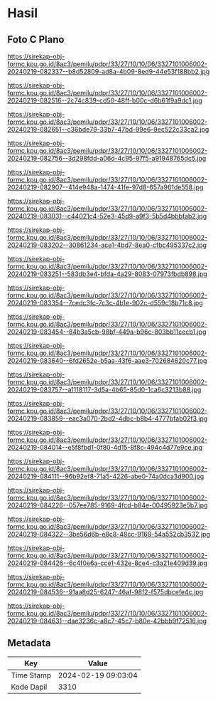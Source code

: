 # Hasil

## Foto C Plano

https://sirekap-obj-formc.kpu.go.id/8ac3/pemilu/pdpr/33/27/10/10/06/3327101006002-20240219-082337--b8d52809-ad8a-4b09-8ed9-44e53f188bb2.jpg

https://sirekap-obj-formc.kpu.go.id/8ac3/pemilu/pdpr/33/27/10/10/06/3327101006002-20240219-082516--2c74c839-cd50-48ff-b00c-d6b61f9a9dc1.jpg

https://sirekap-obj-formc.kpu.go.id/8ac3/pemilu/pdpr/33/27/10/10/06/3327101006002-20240219-082651--c36bde79-33b7-47bd-99e6-9ec522c33ca2.jpg

https://sirekap-obj-formc.kpu.go.id/8ac3/pemilu/pdpr/33/27/10/10/06/3327101006002-20240219-082756--3d298fdd-a06d-4c95-97f5-a91948765dc5.jpg

https://sirekap-obj-formc.kpu.go.id/8ac3/pemilu/pdpr/33/27/10/10/06/3327101006002-20240219-082907--414e948a-1474-41fe-97d8-657a961de558.jpg

https://sirekap-obj-formc.kpu.go.id/8ac3/pemilu/pdpr/33/27/10/10/06/3327101006002-20240219-083031--c44021c4-52e3-45d9-a9f3-5b5d4bbbfab2.jpg

https://sirekap-obj-formc.kpu.go.id/8ac3/pemilu/pdpr/33/27/10/10/06/3327101006002-20240219-083202--30861234-ace1-4bd7-8ea0-cfbc495337c2.jpg

https://sirekap-obj-formc.kpu.go.id/8ac3/pemilu/pdpr/33/27/10/10/06/3327101006002-20240219-083251--583db3e4-bfda-4a29-8083-07973fbdb898.jpg

https://sirekap-obj-formc.kpu.go.id/8ac3/pemilu/pdpr/33/27/10/10/06/3327101006002-20240219-083354--7cedc3fc-7c3c-4b1e-902c-d559c18b71c8.jpg

https://sirekap-obj-formc.kpu.go.id/8ac3/pemilu/pdpr/33/27/10/10/06/3327101006002-20240219-083454--84b3a5cb-98bf-449a-b96c-803bb11cecb1.jpg

https://sirekap-obj-formc.kpu.go.id/8ac3/pemilu/pdpr/33/27/10/10/06/3327101006002-20240219-083640--6fd2652e-b5aa-43f6-aae3-702684620c77.jpg

https://sirekap-obj-formc.kpu.go.id/8ac3/pemilu/pdpr/33/27/10/10/06/3327101006002-20240219-083757--a1118117-3d5a-4b65-85d0-1ca6c3213b88.jpg

https://sirekap-obj-formc.kpu.go.id/8ac3/pemilu/pdpr/33/27/10/10/06/3327101006002-20240219-083859--eac3a070-2bd2-4dbc-b8b4-4777bfab02f3.jpg

https://sirekap-obj-formc.kpu.go.id/8ac3/pemilu/pdpr/33/27/10/10/06/3327101006002-20240219-084014--e5f8fbd1-0f80-4d15-8f8c-494c4d77e9ce.jpg

https://sirekap-obj-formc.kpu.go.id/8ac3/pemilu/pdpr/33/27/10/10/06/3327101006002-20240219-084111--96b92ef8-71a5-4226-abe0-74a0dca3d900.jpg

https://sirekap-obj-formc.kpu.go.id/8ac3/pemilu/pdpr/33/27/10/10/06/3327101006002-20240219-084226--057ee785-9169-4fcd-b84e-00495923e5b7.jpg

https://sirekap-obj-formc.kpu.go.id/8ac3/pemilu/pdpr/33/27/10/10/06/3327101006002-20240219-084322--3be56d6b-e8c8-48cc-9169-54a552cb3532.jpg

https://sirekap-obj-formc.kpu.go.id/8ac3/pemilu/pdpr/33/27/10/10/06/3327101006002-20240219-084426--6c4f0e6a-cce1-432e-8ce4-c3a21e409d39.jpg

https://sirekap-obj-formc.kpu.go.id/8ac3/pemilu/pdpr/33/27/10/10/06/3327101006002-20240219-084536--91aa8d25-6247-46af-98f2-f575dbcefe4c.jpg

https://sirekap-obj-formc.kpu.go.id/8ac3/pemilu/pdpr/33/27/10/10/06/3327101006002-20240219-084631--dae3236c-a8c7-45c7-b80e-42bbb9f72516.jpg


## Metadata

| Key        | Value               |
| ---------- | ------------------- |
| Time Stamp | 2024-02-19 09:03:04 |
| Kode Dapil | 3310                |



